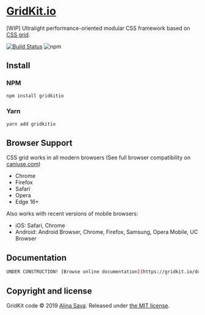 # [GridKit.io](https://gridkit.io)

[WIP] Ultralight performance-oriented modular CSS framework based on [CSS grid](https://developer.mozilla.org/en-US/docs/Web/CSS/CSS_Grid_Layout).

[![Build Status](https://travis-ci.org/alinacsava/gridkit.svg?branch=master)](https://travis-ci.org/alinacsava/GridKit.io)
![npm](https://img.shields.io/npm/v/gridkitio.svg?color=%230366d6)

## Install

### NPM

```sh
npm install gridkitio
```

### Yarn

```sh
yarn add gridkitio
```

## Browser Support

CSS grid works in all modern browsers (See full browser compatibility on [caniuse.com](https://caniuse.com/#feat=css-grid))

-   Chrome
-   Firefox
-   Safari
-   Opera
-   Edge 16+

Also works with recent versions of mobile browsers:

-   iOS: Safari, Chrome
-   Android: Android Browser, Chrome, Firefox, Samsung, Opera Mobile, UC Browser

## Documentation

```sh
UNDER CONSTRUCTION! [Browse online documentation](https://gridkit.io/docs/)
```

## Copyright and license

GridKit code &copy; 2019 [Alina Sava](https://sava.io).
Released under [the MIT license](https://github.com/alinacsava/gridkit/blob/master/LICENSE).
